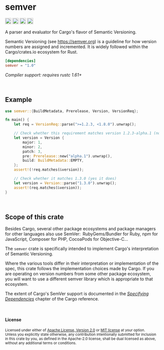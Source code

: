 semver
======

[<img alt="github" src="https://img.shields.io/badge/github-dtolnay/semver-8da0cb?style=for-the-badge&labelColor=555555&logo=github" height="20">](https://github.com/dtolnay/semver)
[<img alt="crates.io" src="https://img.shields.io/crates/v/semver.svg?style=for-the-badge&color=fc8d62&logo=rust" height="20">](https://crates.io/crates/semver)
[<img alt="docs.rs" src="https://img.shields.io/badge/docs.rs-semver-66c2a5?style=for-the-badge&labelColor=555555&logo=docs.rs" height="20">](https://docs.rs/semver)
[<img alt="build status" src="https://img.shields.io/github/actions/workflow/status/dtolnay/semver/ci.yml?branch=master&style=for-the-badge" height="20">](https://github.com/dtolnay/semver/actions?query=branch%3Amaster)

A parser and evaluator for Cargo's flavor of Semantic Versioning.

Semantic Versioning (see <https://semver.org>) is a guideline for how version
numbers are assigned and incremented. It is widely followed within the
Cargo/crates.io ecosystem for Rust.

```toml
[dependencies]
semver = "1.0"
```

*Compiler support: requires rustc 1.61+*

<br>

## Example

```rust
use semver::{BuildMetadata, Prerelease, Version, VersionReq};

fn main() {
    let req = VersionReq::parse(">=1.2.3, <1.8.0").unwrap();

    // Check whether this requirement matches version 1.2.3-alpha.1 (no)
    let version = Version {
        major: 1,
        minor: 2,
        patch: 3,
        pre: Prerelease::new("alpha.1").unwrap(),
        build: BuildMetadata::EMPTY,
    };
    assert!(!req.matches(&version));

    // Check whether it matches 1.3.0 (yes it does)
    let version = Version::parse("1.3.0").unwrap();
    assert!(req.matches(&version));
}
```

<br>

## Scope of this crate

Besides Cargo, several other package ecosystems and package managers for other
languages also use SemVer:&ensp;RubyGems/Bundler for Ruby, npm for JavaScript,
Composer for PHP, CocoaPods for Objective-C...

The `semver` crate is specifically intended to implement Cargo's interpretation
of Semantic Versioning.

Where the various tools differ in their interpretation or implementation of the
spec, this crate follows the implementation choices made by Cargo. If you are
operating on version numbers from some other package ecosystem, you will want to
use a different semver library which is appropriate to that ecosystem.

The extent of Cargo's SemVer support is documented in the *[Specifying
Dependencies]* chapter of the Cargo reference.

[Specifying Dependencies]: https://doc.rust-lang.org/cargo/reference/specifying-dependencies.html

<br>

#### License

<sup>
Licensed under either of <a href="LICENSE-APACHE">Apache License, Version
2.0</a> or <a href="LICENSE-MIT">MIT license</a> at your option.
</sup>

<br>

<sub>
Unless you explicitly state otherwise, any contribution intentionally submitted
for inclusion in this crate by you, as defined in the Apache-2.0 license, shall
be dual licensed as above, without any additional terms or conditions.
</sub>
